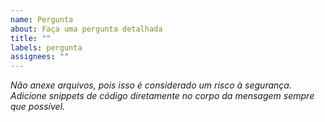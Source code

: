 ```yaml
---
name: Pergunta
about: Faça uma pergunta detalhada
title: ""
labels: pergunta
assignees: ""
---
```


_Não anexe arquivos, pois isso é considerado um risco à segurança. Adicione snippets de código diretamente no corpo da mensagem sempre que possível._
